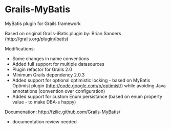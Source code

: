 Grails-MyBatis
==============

MyBatis plugin for Grails framework

Based on original Grails-iBatis plugin by: Brian Sanders (http://grails.org/plugin/ibatis)

Modifications:
 - Some changes in name conventions
 - Added full support for multiple datasources
 - Plugin refactor for Grails 2.0
 - Minimum Grails dependency 2.0.3
 - Added support for optional optimistic locking - based on MyBatis Optimist plugin (http://code.google.com/p/optimist/) while avoiding Java annotations (convention over configuration)
 - Added support for custom Enum persistance (based on enum property value - to make DBA-s happy)

Documenation: http://fzilic.github.com/Grails-MyBatis/
 - documentation review needed